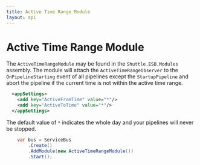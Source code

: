 ```yaml
---
title: Active Time Range Module
layout: api
---
```

# Active Time Range Module

The `ActiveTimeRangeModule` may be found in the `Shuttle.ESB.Modules` assembly.  The module will attach the `ActiveTimeRangeObserver` to the `OnPipelineStarting` event of all pipelines except the `StartupPipeline` and abort the pipeline if the current time is not within the active time range.

```xml
  <appSettings>
    <add key="ActiveFromTime" value="*"/>
    <add key="ActiveToTime" value="*"/>
  </appSettings>
```

The default value of `*` indicates the whole day and your pipelines will never be stopped.

```c#
	var bus = ServiceBus
		.Create()
		.AddModule(new ActiveTimeRangeModule())
		.Start();
```